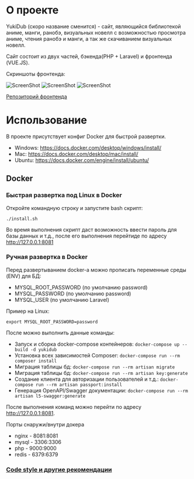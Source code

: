 # О проекте
YukiDub (скоро название сменится) - сайт, являющийся библиотекой аниме, манги, ранобэ, визуальных новелл с возможностью просмотра аниме, чтения ранобэ и манги, а так же скачиванием визуальных новелл.

Сайт состоит из двух частей, бэкенда(PHP + Laravel) и фронтенда (VUE.JS).

Скриншоты фронтенда:

![ScreenShot](https://i.ibb.co/7r1XFPC/image-2021-12-05-21-30-45.png)
![ScreenShot](https://i.ibb.co/D1HvJvP/image-2021-12-05-21-37-17.png)
![ScreenShot](https://i.ibb.co/zSQJRYq/image-2021-12-05-22-58-02.png)

[Репозиторий фронтенда](https://github.com/YukiDub/yukidub-frontend)
# Использование

В проекте присутствует конфиг Docker для быстрой развертки.
- Windows: https://docs.docker.com/desktop/windows/install/
- Mac: https://docs.docker.com/desktop/mac/install/
- Ubuntu: https://docs.docker.com/engine/install/ubuntu/

## Docker

### Быстрая развертка под Linux в Docker

Откройте командную строку и запустите bash скрипт:
```
./install.sh
```

Во время выполнения скрипт даст возможность ввести пароль для базы данных и т.д., после его выполнения перейтиде по адресу 
http://127.0.0.1:8081

### Ручная развертка  в Docker

Перед развертыванием docker-а можно прописать переменные среды (ENV) для БД: 
- MYSQL_ROOT_PASSWORD (по умолчанию password)
- MYSQL_PASSWORD (по умолчанию password)
- MYSQL_USER (по умолчанию Laravel)

Пример на Linux:
````
export MYSQL_ROOT_PASSWORD=password
````

После можно выполнить данные команды:
- Запуск и сборка docker-compose контейнеров: ````docker-compose up --build -d yukidub````
- Установка всех зависимостей Composer: ````docker-compose run --rm composer install````
- Миграция таблицы бд: ````docker-compose run --rm artisan migrate````
- Миграция таблицы бд: ````docker-compose run --rm artisan key:generate````
- Создание клиента для авторизации пользователей и т.д.: ````docker-compose run --rm artisan passport:install````
- Генерация OpenAPI/Swagger документации: ````docker-compose run --rm artisan l5-swagger:generate````


После выполнения команд можно перейти по адресу http://127.0.0.1:8081.

Порты снаружи/внутри докера
- nginx - 8081:8081
- mysql - 3306:3306
- php - 9000:9000
- redis - 6379:6379

### [Code style и другие рекомендации](https://github.com/YukiDub/php-conventions)